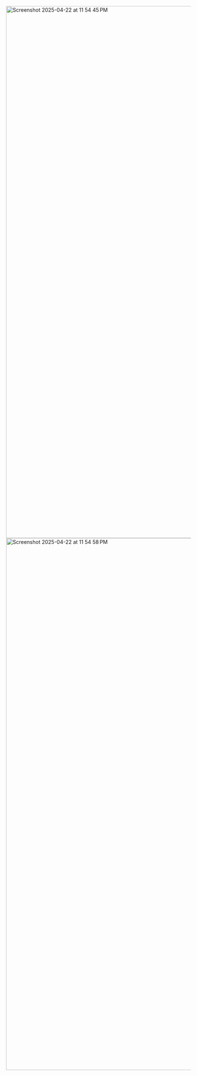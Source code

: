 
<img width="1451" alt="Screenshot 2025-04-22 at 11 54 45 PM" src="https://github.com/user-attachments/assets/68ed6ef6-d861-4247-b94a-d2bd6789edb7" />

<img width="1451" alt="Screenshot 2025-04-22 at 11 54 58 PM" src="https://github.com/user-attachments/assets/dc861c59-544a-4a21-b2fa-cdaec3a210c8" />



